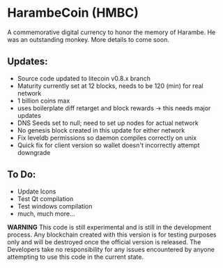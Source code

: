 HarambeCoin (HMBC)
==================

A commemorative digital currency to honor the memory of Harambe. 
He was an outstanding monkey. 
More details to come soon.


Updates:
--------
- Source code updated to litecoin v0.8.x branch
- Maturity currently set at 12 blocks, needs to be 120 (min) for real network
- 1 billion coins max
- uses boilerplate diff retarget and block rewards -> this needs major updates
- DNS Seeds set to null; need to set up nodes for actual network
- No genesis block created in this update for either network
- Fix leveldb permissions so daemon compiles correctly on unix
- Quick fix for client version so wallet doesn't incorrectly attempt downgrade


To Do:
------
- Update Icons
- Test Qt compilation
- Test windows compilation
- much, much more...



**WARNING**
This code is still experimental and is still in the development process. Any
blockchain created with this version is for testing purposes only and will be
destroyed once the official version is released. The Developers take no 
responsibility for any issues encountered by anyone attempting to use this code
in the current state.

